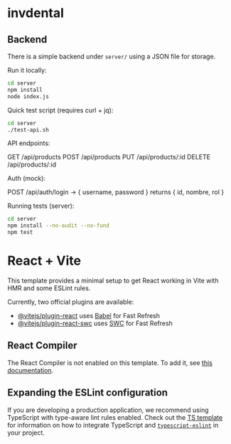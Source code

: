 # invdental

## Backend

There is a simple backend under `server/` using a JSON file for storage.

Run it locally:

```bash
cd server
npm install
node index.js
```

Quick test script (requires curl + jq):

```bash
cd server
./test-api.sh
```

API endpoints:

GET /api/products
POST /api/products
PUT /api/products/:id
DELETE /api/products/:id

Auth (mock):

POST /api/auth/login  -> { username, password } returns { id, nombre, rol }

Running tests (server):

```bash
cd server
npm install --no-audit --no-fund
npm test
```
# React + Vite

This template provides a minimal setup to get React working in Vite with HMR and some ESLint rules.

Currently, two official plugins are available:

- [@vitejs/plugin-react](https://github.com/vitejs/vite-plugin-react/blob/main/packages/plugin-react) uses [Babel](https://babeljs.io/) for Fast Refresh
- [@vitejs/plugin-react-swc](https://github.com/vitejs/vite-plugin-react/blob/main/packages/plugin-react-swc) uses [SWC](https://swc.rs/) for Fast Refresh

## React Compiler

The React Compiler is not enabled on this template. To add it, see [this documentation](https://react.dev/learn/react-compiler/installation).

## Expanding the ESLint configuration

If you are developing a production application, we recommend using TypeScript with type-aware lint rules enabled. Check out the [TS template](https://github.com/vitejs/vite/tree/main/packages/create-vite/template-react-ts) for information on how to integrate TypeScript and [`typescript-eslint`](https://typescript-eslint.io) in your project.
